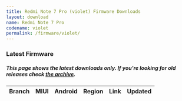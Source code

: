 ```yaml
---
title: Redmi Note 7 Pro (violet) Firmware Downloads
layout: download
name: Redmi Note 7 Pro
codename: violet
permalink: /firmware/violet/
---
```


### Latest Firmware
##### This page shows the latest downloads only. If you're looking for old releases check [the archive](/archive/firmware/violet/).

<div class="table-responsive-md" id="table-wrapper">
<table id="firmware" class="display dt-responsive nowrap compact table table-striped table-hover table-sm">
    <thead class="thead-dark">
        <tr>
            <th>Branch</th>
            <th>MIUI</th>
            <th>Android</th>
            <th>Region</th>
            <th>Link</th>
            <th>Updated</th>
        </tr>
    </thead>
    <script>loadFirmwareDownloads('violet', 'latest')</script>
</table>
</div>

